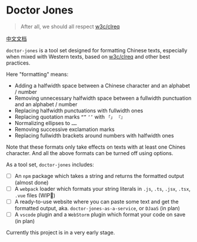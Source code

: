 # Doctor Jones
> After all, we should all respect [w3c/clreq](https://github.com/w3c/clreq)

[中文文档](./README.md)

`doctor-jones` is a tool set designed for formatting Chinese texts, especially when mixed with Western texts, based on [w3c/clreq](https://github.com/w3c/clreq) and other best practices.

Here "formatting" means:

* Adding a halfwidth space between a Chinese character and an alphabet / number
* Removing unnecessary halfwidth space between a fullwidth punctuation and an alphabet / number
* Replacing halfwidth punctuations with fullwidth ones
* Replacing quotation marks `“”` `‘’` with `「」` `『』`
* Normalizing ellipses to `……`
* Removing successive exclamation marks
* Replacing fullwidth brackets around numbers with halfwidth ones

Note that these formats only take effects on texts with at least one Chines character. And all the above formats can be turned off using options.

As a tool set, `doctor-jones` includes:

* [ ] An `npm` package which takes a string and returns the formatted output (almost done)
* [ ] A `webpack` loader which formats your string literals in `.js`, `.ts`, `.jsx`, `.tsx`, `.vue` files (WIP🚧)
* [ ] A ready-to-use website where you can paste some text and get the formatted output, aka. `doctor-jones-as-a-service`, or `DJaaS` (in plan)
* [ ] A `vscode` plugin and a `WebStorm` plugin which format your code on save (in plan)

Currently this project is in a very early stage.
